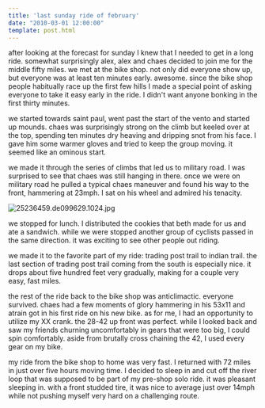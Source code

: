 ```yaml
---
title: 'last sunday ride of february'
date: "2010-03-01 12:00:00"
template: post.html
---
```


after looking at the forecast for sunday I knew that I needed to get in a long ride. somewhat surprisingly alex, alex and chaes decided to join me for the middle fifty miles. we met at the bike shop. not only did everyone show up, but everyone was at least ten minutes early. awesome. since the bike shop people habitually race up the first few hills I made a special point of asking everyone to take it easy early in the ride. I didn't want anyone bonking in the first thirty minutes.

we started towards saint paul, went past the start of the vento and started up mounds. chaes was surprisingly strong on the climb but keeled over at the top, spending ten minutes dry heaving and dripping snot from his face. I gave him some warmer gloves and tried to keep the group moving. it seemed like an ominous start. 

we made it through the series of climbs that led us to military road. I was surprised to see that chaes was still hanging in there. once we were on military road he pulled a typical chaes maneuver and found his way to the front, hammering at 23mph. I sat on his wheel and admired his tenacity.

![25236459.de099629.1024.jpg](http://f.slowtheory.com/25236459.de099629.1024.jpg "25236459.de099629.1024.jpg")

we stopped for lunch. I distributed the cookies that beth made for us and ate a sandwich. while we were stopped another group of cyclists passed in the same direction. it was exciting to see other people out riding.

we made it to the favorite part of my ride: trading post trail to indian trail. the last section of trading post trail coming from the south is especially nice. it drops about five hundred feet very gradually, making for a couple very easy, fast miles.

the rest of the ride back to the bike shop was anticlimactic. everyone survived. chaes had a few moments of glory hammering in his 53x11 and atrain got in his first ride on his new bike. as for me, I had an opportunity to utilize my XX crank. the 28-42 up front was perfect. while I looked back and saw my friends churning uncomfortably in gears that were too big, I could spin comfortably. aside from brutally cross chaining the 42, I used every gear on my bike.

my ride from the bike shop to home was very fast. I returned with 72 miles in just over five hours moving time. I decided to sleep in and cut off the river loop that was supposed to be part of my pre-shop solo ride. it was pleasant sleeping in. with a front studded tire, it was nice to average just over 14mph while not pushing myself very hard on a challenging route.
